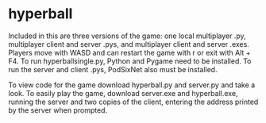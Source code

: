 # hyperball
Included in this are three versions of the game: one local multiplayer .py, multiplayer client and server .pys, and multiplayer client and server .exes. Players move with WASD and can restart the game with r or exit with Alt + F4. To run hyperballsingle.py, Python and Pygame need to be installed. To run the server and client .pys, PodSixNet also must be installed.

To view code for the game download hyperball.py and server.py and take a look. To easily play the game, download server.exe and hyperball.exe, running the server and two copies of the client, entering the address printed by the server when prompted.
